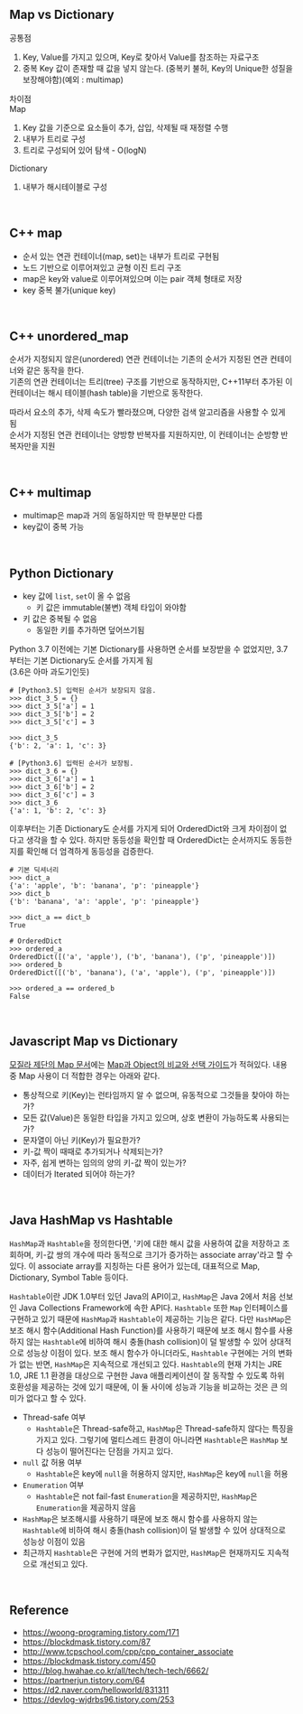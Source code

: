 ## Map vs Dictionary
공통점
1. Key, Value를 가지고 있으며, Key로 찾아서 Value를 참조하는 자료구조
2. 중복 Key 값이 존재할 때 값을 넣지 않는다. (중복키 불허, Key의 Unique한 성질을 보장해야함)(예외 : multimap)

차이점  
Map
1. Key 값을 기준으로 요소들이 추가, 삽입, 삭제될 때 재정렬 수행
2. 내부가 트리로 구성
3. 트리로 구성되어 있어 탐색 - O(logN)

Dictionary
1. 내부가 해시테이블로 구성

<br/>

## C++ map
- 순서 있는 연관 컨테이너(map, set)는 내부가 트리로 구현됨
- 노드 기반으로 이루어져있고 균형 이진 트리 구조
- map은 key와 value로 이루어져있으며 이는 pair 객체 형태로 저장
- key 중복 불가(unique key)

<br/>

## C++ unordered_map
순서가 지정되지 않은(unordered) 연관 컨테이너는 기존의 순서가 지정된 연관 컨테이너와 같은 동작을 한다.  
기존의 연관 컨테이너는 트리(tree) 구조를 기반으로 동작하지만, C++11부터 추가된 이 컨테이너는 해시 테이블(hash table)을 기반으로 동작한다.

따라서 요소의 추가, 삭제 속도가 빨라졌으며, 다양한 검색 알고리즘을 사용할 수 있게 됨  
순서가 지정된 연관 컨테이너는 양방향 반복자를 지원하지만, 이 컨테이너는 순방향 반복자만을 지원

<br/>

## C++ multimap
- multimap은 map과 거의 동일하지만 딱 한부분만 다름
- key값이 중복 가능

<br/>

## Python Dictionary
- key 값에 `list`, `set`이 올 수 없음
  - 키 값은 immutable(불변) 객체 타입이 와야함
- 키 값은 중복될 수 없음
  - 동일한 키를 추가하면 덮어쓰기됨

Python 3.7 이전에는 기본 Dictionary를 사용하면 순서를 보장받을 수 없었지만, 3.7부터는 기본 Dictionary도 순서를 가지게 됨  
(3.6은 아마 과도기인듯)
```python3
# [Python3.5] 입력된 순서가 보장되지 않음.
>>> dict_3_5 = {}
>>> dict_3_5['a'] = 1
>>> dict_3_5['b'] = 2
>>> dict_3_5['c'] = 3

>>> dict_3_5
{'b': 2, 'a': 1, 'c': 3}

# [Python3.6] 입력된 순서가 보장됨.
>>> dict_3_6 = {}
>>> dict_3_6['a'] = 1
>>> dict_3_6['b'] = 2
>>> dict_3_6['c'] = 3
>>> dict_3_6
{'a': 1, 'b': 2, 'c': 3}
```

이후부터는 기존 Dictionary도 순서를 가지게 되어 OrderedDict와 크게 차이점이 없다고 생각을 할 수 있다. 하지만 동등성을 확인할 때 OrderedDict는 순서까지도 동등한지를 확인해 더 엄격하게 동등성을 검증한다.
```python3
# 기본 딕셔너리
>>> dict_a
{'a': 'apple', 'b': 'banana', 'p': 'pineapple'}
>>> dict_b
{'b': 'banana', 'a': 'apple', 'p': 'pineapple'}

>>> dict_a == dict_b
True

# OrderedDict
>>> ordered_a
OrderedDict([('a', 'apple'), ('b', 'banana'), ('p', 'pineapple')])
>>> ordered_b
OrderedDict([('b', 'banana'), ('a', 'apple'), ('p', 'pineapple')])

>>> ordered_a == ordered_b
False
```

<br/>

## Javascript Map vs Dictionary
[모질라 제단의 Map 문서](https://developer.mozilla.org/en-US/docs/Web/JavaScript/Reference/Global_Objects/Map)에는 [Map과 Object의 비교와 선택 가이드](https://developer.mozilla.org/en-US/docs/Web/JavaScript/Reference/Global_Objects/Map#objects_vs._maps)가 적혀있다. 내용 중 Map 사용이 더 적합한 경우는 아래와 같다.
- 통상적으로 키(Key)는 런타임까지 알 수 없으며, 유동적으로 그것들을 찾아야 하는가?
- 모든 값(Value)은 동일한 타입을 가지고 있으며, 상호 변환이 가능하도록 사용되는가?
- 문자열이 아닌 키(Key)가 필요한가?
- 키-값 짝이 때때로 추가되거나 삭제되는가?
- 자주, 쉽게 변하는 임의의 양의 키-값 짝이 있는가?
- 데이터가 Iterated 되어야 하는가?

<br/>

## Java HashMap vs Hashtable
`HashMap`과 `Hashtable`을 정의한다면, '키에 대한 해시 값을 사용하여 값을 저장하고 조회하며, 키-값 쌍의 개수에 따라 동적으로 크기가 증가하는 associate array'라고 할 수 있다. 이 associate array를 지칭하는 다른 용어가 있는데, 대표적으로 Map, Dictionary, Symbol Table 등이다.

`Hashtable`이란 JDK 1.0부터 있던 Java의 API이고, `HashMap`은 Java 2에서 처음 선보인 Java Collections Framework에 속한 API다. `Hashtable` 또한 `Map` 인터페이스를 구현하고 있기 때문에 `HashMap`과 `Hashtable`이 제공하는 기능은 같다. 다만 `HashMap`은 보조 해시 함수(Additional Hash Function)를 사용하기 때문에 보조 해시 함수를 사용하지 않는 `Hashtable`에 비하여 해시 충돌(hash collision)이 덜 발생할 수 있어 상대적으로 성능상 이점이 있다. 보조 해시 함수가 아니더라도, `Hashtable` 구현에는 거의 변화가 없는 반면, `HashMap`은 지속적으로 개선되고 있다. `Hashtable`의 현재 가치는 JRE 1.0, JRE 1.1 환경을 대상으로 구현한 Java 애플리케이션이 잘 동작할 수 있도록 하위 호환성을 제공하는 것에 있기 때문에, 이 둘 사이에 성능과 기능을 비교하는 것은 큰 의미가 없다고 할 수 있다.

- Thread-safe 여부
  - `Hashtable`은 Thread-safe하고, `HashMap`은 Thread-safe하지 않다는 특징을 가지고 있다. 그렇기에 멀티스레드 환경이 아니라면 `Hashtable`은 `HashMap` 보다 성능이 떨어진다는 단점을 가지고 있다.
- `null` 값 허용 여부
  - `Hashtable`은 key에 `null`을 허용하지 않지만, `HashMap`은 key에 `null`을 허용
- `Enumeration` 여부
  - `Hashtable`은 not fail-fast `Enumeration`을 제공하지만, `HashMap`은 `Enumeration`을 제공하지 않음
- `HashMap`은 보조해시를 사용하기 때문에 보조 해시 함수를 사용하지 않는 `Hashtable`에 비하여 해시 충돌(hash collision)이 덜 발생할 수 있어 상대적으로 성능상 이점이 있음
- 최근까지 `Hashtable`은 구현에 거의 변화가 없지만, `HashMap`은 현재까지도 지속적으로 개선되고 있다.

<br/>

## Reference
- https://woong-programing.tistory.com/171
- https://blockdmask.tistory.com/87
- http://www.tcpschool.com/cpp/cpp_container_associate
- https://blockdmask.tistory.com/450
- http://blog.hwahae.co.kr/all/tech/tech-tech/6662/
- https://partnerjun.tistory.com/64
- https://d2.naver.com/helloworld/831311
- https://devlog-wjdrbs96.tistory.com/253